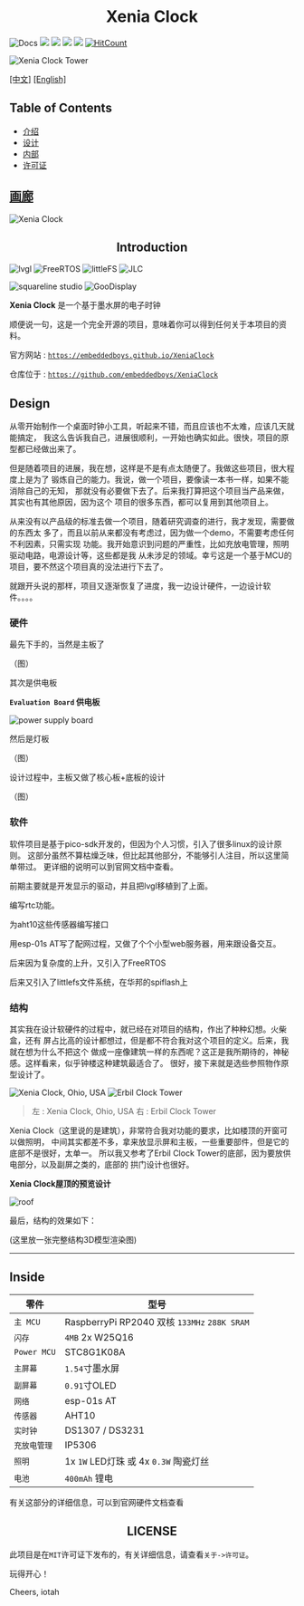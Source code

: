<h1 align="center">
    <span>Xenia Clock</span>
</h1>

<!-- <div style="text-align: center;">

<a href="https://iotahydrae.github.io/XeniaClock/">![Docs](https://img.shields.io/badge/docs-iotahydrae.github.io%2FXeniaClock%2F-green)</a> <a>![](https://img.shields.io/github/license/iotahydrae/xeniaclock)</a> <a>![](https://img.shields.io/github/forks/IotaHydrae/XeniaClock)</a> <a>![](https://img.shields.io/github/stars/iotahydrae/XeniaClock)</a> <a>![](https://img.shields.io/github/last-commit/iotahydrae/XeniaClock)</a> <a>  [![HitCount](https://hits.dwyl.com/IotaHydrae/XeniaClock.svg?style=flat-square)](http://hits.dwyl.com/IotaHydrae/XeniaClock)</a>

</div> -->



![Docs](https://img.shields.io/badge/docs-iotahydrae.github.io%2FXeniaClock%2F-green) ![](https://img.shields.io/github/license/iotahydrae/xeniaclock) ![](https://img.shields.io/github/forks/IotaHydrae/XeniaClock) ![](https://img.shields.io/github/stars/iotahydrae/XeniaClock) ![](https://img.shields.io/github/last-commit/iotahydrae/XeniaClock) [![HitCount](https://hits.dwyl.com/IotaHydrae/XeniaClock.svg?style=flat-square)](http://hits.dwyl.com/IotaHydrae/XeniaClock)

![Xenia Clock Tower](assets/Clock-Tower.jpg)


[[中文]](README.md) [[English]](README.en.md)

Table of Contents
------------------

- [介绍](#Introduction)
- [设计](#Design)
- [内部](#Inside)
- [许可证](#License)

[画廊](gallery.md)
------------------

![Xenia Clock](assets/index.jpg)

<h2 align="center">
    <span>Introduction</span>
</h2>

![lvgl](assets/logo_lvgl.png) ![FreeRTOS](assets/logo_freertos.jpg) ![littleFS](assets/logo_littlefs.jpg) ![JLC](assets/logo_jlc.png)

![squareline studio](assets/logo_squareline.png)  ![GooDisplay](assets/logo_goodisplay.jpg)

**Xenia Clock** 是一个基于墨水屏的电子时钟

顺便说一句，这是一个完全开源的项目，意味着你可以得到任何关于本项目的资料。

官方网站 : [`https://embeddedboys.github.io/XeniaClock`](https://embeddedboys.github.io/XeniaClock)

仓库位于 : [`https://github.com/embeddedboys/XeniaClock`](https://github.com/embeddedboys/XeniaClock)

## Design

从零开始制作一个桌面时钟小工具，听起来不错，而且应该也不太难，应该几天就能搞定，
我这么告诉我自己，进展很顺利，一开始也确实如此。很快，项目的原型都已经做出来了。

但是随着项目的进展，我在想，这样是不是有点太随便了。我做这些项目，很大程度上是为了
锻炼自己的能力。我说，做一个项目，要像读一本书一样，如果不能消除自己的无知，
那就没有必要做下去了。后来我打算把这个项目当产品来做，其实也有其他原因，因为这个
项目的很多东西，都可以复用到其他项目上。

从来没有以产品级的标准去做一个项目，随着研究调查的进行，我才发现，需要做的东西太
多了，而且以前从来都没有考虑过，因为做一个demo，不需要考虑任何不利因素，只需实现
功能。我开始意识到问题的严重性，比如充放电管理，照明驱动电路，电源设计等，这些都是我
从未涉足的领域。幸亏这是一个基于MCU的项目，要不然这个项目真的没法进行下去了。

就跟开头说的那样，项目又逐渐恢复了进度，我一边设计硬件，一边设计软件。。。。

### 硬件

最先下手的，当然是主板了

（图）

其次是供电板

**`Evaluation Board` 供电板**

![power supply board](assets/power_supply_board.jpg)

然后是灯板

（图）

设计过程中，主板又做了核心板+底板的设计

（图）

### 软件

软件项目是基于pico-sdk开发的，但因为个人习惯，引入了很多linux的设计原则。
这部分虽然不算枯燥乏味，但比起其他部分，不能够引人注目，所以这里简单带过。
更详细的说明可以到官网文档中查看。

前期主要就是开发显示的驱动，并且把lvgl移植到了上面。

编写rtc功能。

为aht10这些传感器编写接口

用esp-01s AT写了配网过程，又做了个个小型web服务器，用来跟设备交互。

后来因为复杂度的上升，又引入了FreeRTOS

后来又引入了littlefs文件系统，在华邦的spiflash上

### 结构

其实我在设计软硬件的过程中，就已经在对项目的结构，作出了种种幻想。火柴盒，还有
屏占比高的设计都想过，但是都不符合我对这个项目的定义。后来，我就在想为什么不把这个
做成一座像建筑一样的东西呢？这正是我所期待的，神秘感。这样看来，似乎钟楼这种建筑最适合了。
很好，接下来就是选些参照物作原型设计了。

![Xenia Clock, Ohio, USA](assets/Greene_County_Courthouse_Xenia.jpg) ![Erbil Clock Tower](assets/360px-Clock_of_Erbil.jpeg)

> 左 : Xenia Clock, Ohio, USA  右 : Erbil Clock Tower

Xenia Clock（这里说的是建筑），非常符合我对功能的要求，比如楼顶的开窗可以做照明，
中间其实都差不多，拿来放显示屏和主板，一些重要部件，但是它的底部不是很好，太单一。
所以我又参考了Erbil Clock Tower的底部，因为要放供电部分，以及副屏之类的，底部的
拱门设计也很好。

**Xenia Clock屋顶的预览设计**

![roof](assets/roof.jpg)

最后，结构的效果如下：

(这里放一张完整结构3D模型渲染图)

-----------------------

## Inside

| 零件 | 型号 |
| ---- | ----- |
| `主 MCU`      | RaspberryPi RP2040 双核 `133MHz` `288K SRAM`|
| `闪存`         | `4MB` 2x W25Q16
| `Power MCU`   | STC8G1K08A |
| `主屏幕`       | `1.54`寸墨水屏 |
| `副屏幕`       | `0.91`寸OLED                        |
| `网络`         | esp-01s AT|
| `传感器`       | AHT10 |
| `实时钟`       | DS1307 / DS3231 |
| `充放电管理`    | IP5306 |
| `照明` | 1x `1W` LED灯珠 或 4x `0.3W` 陶瓷灯丝
| `电池`         |  `400mAh` 锂电 |
有关这部分的详细信息，可以到官网硬件文档查看

<h2 align="center">LICENSE</h2>

此项目是在`MIT`许可证下发布的，有关详细信息，请查看`关于->许可证`。

玩得开心！

Cheers, iotah
